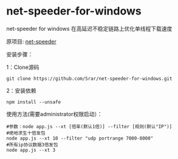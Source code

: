 # net-speeder-for-windows
net-speeder for windows 在高延迟不稳定链路上优化单线程下载速度 

原项目: [net-speeder](https://github.com/snooda/net-speeder)

安装步骤：

1：Clone源码
```
git clone https://github.com/Srar/net-speeder-for-windows.git
```

2：安装依赖
```
npm install --unsafe
```

使用方法(需要administrator权限启动）：
```
#参数：node app.js --xt [倍率(默认1倍)] --filter [规则(默认"IP")]
#绝地求生十倍发包 
node app.js --xt 10 --filter "udp portrange 7000-8000"
#所有ip协议数据3倍发包
node app.js --xt 3
```